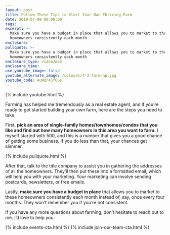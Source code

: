 ```yaml
---
layout: post
title: Follow These Tips to Start Your Own Thriving Farm
date: 2019-07-08 00:00:00
tags:
excerpt: >-
  Make sure you have a budget in place that allows you to market to these
  homeowners consistently each month
enclosure:
pullquote: >-
  Make sure you have a budget in place that allows you to market to these
  homeowners consistently each month
enclosure_type: video/mp4
enclosure_time:
use_youtube_image: false
youtube_alternate_image: /uploads/7-3-farm-np.jpg
youtube_code: AuWQr45f6Gs
---
```


{% include youtube.html %}

Farming has helped me tremendously as a real estate agent, and if you’re ready to get started building your own farm, here are the steps you need to take.&nbsp;

First, **pick an area of single-family homes/townhomes/condos that you like and find out how many homeowners in this area you want to farm.** I myself started with 500, and this is a number that gives you a good chance of getting some business. If you do less than that, your chances get slimmer.

{% include pullquote.html %}

After that, talk to the title company to assist you in gathering the addresses of all the homeowners. They’ll then put these into a formatted email, which will help you with your marketing. Your marketing can involve sending postcards, newsletters, or free emails.&nbsp;

Lastly, **make sure you have a budget in place** that allows you to market to these homeowners consistently each month instead of, say, once every four months. They won’t remember you if you’re not consistent.&nbsp;

If you have any more questions about farming, don’t hesitate to reach out to me. I’d love to help you.

{% include events-cta.html %} {% include join-our-team-cta.html %}
